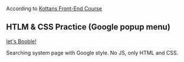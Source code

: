According to [Kottans Front-End Course](https://github.com/kottans/frontend/blob/25f7250c021dc6c6c1f8a2c51107bb750cecec04/img/popup-scrollable.png)

## HTLM & CSS Practice (Google popup menu)

[let's Booble!](./5_html_css_practice/README.md)

Searching system page with Google style.
No JS, only HTML and CSS.
